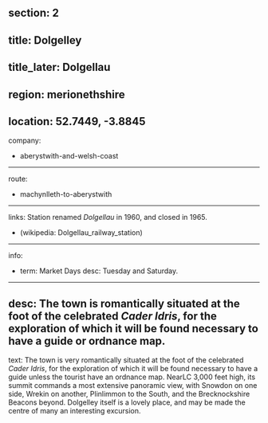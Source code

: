 section: 2
----
title: Dolgelley
----
title_later: Dolgellau
----
region: merionethshire
----
location: 52.7449, -3.8845
----
company:
- aberystwith-and-welsh-coast
----
route:
- machynlleth-to-aberystwith
----
links:
Station renamed *Dolgellau* in 1960, and closed in 1965.
- (wikipedia: Dolgellau_railway_station)
----
info:
- term: Market Days
  desc: Tuesday and Saturday.
----
desc: The town is romantically situated at the foot of the celebrated *Cader Idris*, for the exploration of which it will be found necessary to have a guide or ordnance map.
----
text: The town is very romantically situated at the foot of the celebrated *Cader Idris*, for the exploration of which it will be found necessary to have a guide unless the tourist have an ordnance map. NearLC 3,000 feet high, its summit commands a most extensive panoramic view, with Snowdon on one side, Wrekin on another, Plinlimmon to the South, and the Brecknockshire Beacons beyond. Dolgelley itself is a lovely place, and may be made the centre of many an interesting excursion.
